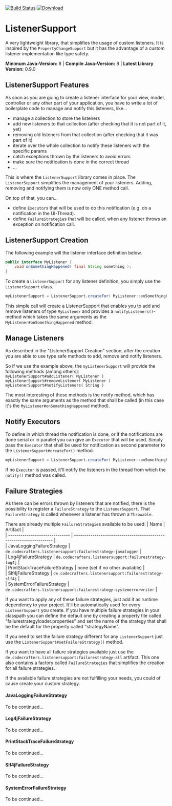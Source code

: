 [![Build Status](https://travis-ci.org/ISchwarz23/ListenerSupport.svg?branch=master)](https://travis-ci.org/ISchwarz23/ListenerSupport) 
[![Download](https://api.bintray.com/packages/ischwarz/maven/ListenerSupport/images/download.svg)](https://bintray.com/ischwarz/maven/ListenerSupport/_latestVersion)

# ListenerSupport
A very lightweight library, that simplifies the usage of custom listeners. It is inspired
by the `PropertyChangeSupport` but it has the advantage of a custom listener implementation
like type safety.  

**Minimum Java-Version:** 8  |  **Compile Java-Version:** 8  |  **Latest Library Version:** 0.9.0   

## ListenerSupport Features
As soon as you are going to create a listener interface for your view, model, controller or any other part of
your application, you have to write a lot of boilerplate code to manage and notify this listeners, like...
- manage a collection to store the listeners
- add new listeners to that collection (after checking that it is not part of it, yet)
- removing old listeners from that collection (after checking that it was part of it)
- iterate over the whole collection to notify these listeners with the specific params
- catch exceptions thrown by the listeners to avoid errors
- make sure the notification is done in the correct thread
- ...

This is where the `ListenerSupport` library comes in place. The `ListenerSupport` simplifies the 
management of your listeners. Adding, removing and notifying them is now only ONE method call.  

On top of that, you can...
- define `Executor`s that will be used to do this notification (e.g. do a notification in the 
UI-Thread). 
- define `FailureStrategie`s that will be called, when any listener throws an exception on notification call.

## ListenerSupport Creation
The following example will the listener interface definition below.
```java
public interface MyListener {
    void onSomethingHappened( final String something );
}
```
To create a `ListenerSupport` for any listener definition, you simply use the
`ListenerSupport` class.
```java
myListenerSupport = ListenerSupport.createFor( MyListener::onSomethingHappened );
```
This simple call will create a ListenerSupport that enables you to add and remove
listeners of type `MyListener` and provides a `notifyListeners()`-method which takes the same arguments
as the `MyListener#onSomethingHappened` method.  

## Manage Listeners
As described in the "ListenerSupport Creation" section, after the creation you are able to use
type safe methods to add, remove and notify listeners.  

So if we use the example above, the `myListenerSupport` will provide the following methods (among others):  
`myListenerSupport#addListener( MyListener )`  
`myListenerSupport#removeListener( MyListener )`  
`myListenerSupport#notifyListeners( String )`  

The most interesting of these methods is the notify method, which has exactly the same arguments as the 
method that shall be called (in this case it's the `MyListener#onSomethingHappened` method).

## Notify Executors
To define in which thread the notification is done, or if the notifications are done serial or in 
parallel you can give an `Executor` that will be used. Simply pass the `Executor` that shall be used
for notification as second parameter to the `ListenerSupport#createFor()` method. 
```java
myListenerSupport = ListenerSupport.createFor( MyListener::onSomethingHappened, NotifyExecutors.uiThreadExecutor() );
```
If no `Executor` is passed, it'll notify the listeners in the thread from which the `notify()` method 
was called.

## Failure Strategies
As there can be errors thrown by listeners that are notified, there is the possibility
to register a `FailureStrategy` to the `ListenerSupport`. That `FailureStrategy` is
called whenever a listener has thrown a `Throwable`.

There are already multiple `FailureStrategie`s available to be used:
| Name                           | Artifact                                                            |  
| ------------------------------ | ------------------------------------------------------------------- |  
| JavaLoggingFailureStrategy     | `de.codecrafters.listenersupport:failurestrategy-javalogger`        |  
| Log4jFailureStrategy           | `de.codecrafters.listenersupport:failurestrategy-log4j`             |  
| PrintStackTraceFailureStrategy | none (set if no other available)                                    |  
| Slf4jFailureStrategy           | `de.codecrafters.listenersupport:failurestrategy-slf4j`             |  
| SystemErrorFailureStrategy     | `de.codecrafters.listenersupport:failurestrategy-systemerrorwriter` |  

If you want to apply any of these failure strategies, just add it as runtime dependency to your project. It'll be
automatically used for every `ListenerSupport` you create.
If you have multiple failure strategies in your classpath you can define the default one by creating a property file
called "failurestrategyloader.properties" and set the name of the strategy that shall be the default for the
property called "strategyName".  

If you need to set the failure strategy different for any `ListenerSupport` just use the 
`ListenerSupport#setFailureStrategy()` method.

If you want to have all failure strategies available just use the `de.codecrafters.listenersupport:failurestrategy-all` 
artifact. This one also contains a factory called `FailureStrategies` that simplifies the creation for all failure
strategies.  

If the available failure strategies are not fulfilling your needs, you could of cause create your custom strategy.

#### JavaLoggingFailureStrategy
To be continued...

#### Log4jFailureStrategy
To be continued...

#### PrintStackTraceFailureStrategy
To be continued...

#### Slf4jFailureStrategy
To be continued...

#### SystemErrorFailureStrategy
To be continued...

